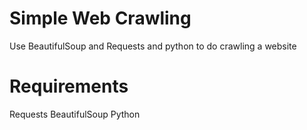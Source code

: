 # Simple Web Crawling 
Use BeautifulSoup and Requests and python to do crawling a website

# Requirements
Requests
BeautifulSoup
Python



